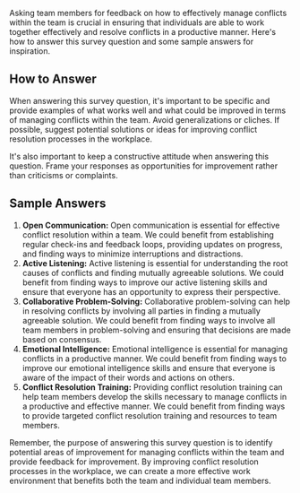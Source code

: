 

Asking team members for feedback on how to effectively manage conflicts within the team is crucial in ensuring that individuals are able to work together effectively and resolve conflicts in a productive manner. Here's how to answer this survey question and some sample answers for inspiration.

How to Answer
-------------

When answering this survey question, it's important to be specific and provide examples of what works well and what could be improved in terms of managing conflicts within the team. Avoid generalizations or cliches. If possible, suggest potential solutions or ideas for improving conflict resolution processes in the workplace.

It's also important to keep a constructive attitude when answering this question. Frame your responses as opportunities for improvement rather than criticisms or complaints.

Sample Answers
--------------

1. **Open Communication:** Open communication is essential for effective conflict resolution within a team. We could benefit from establishing regular check-ins and feedback loops, providing updates on progress, and finding ways to minimize interruptions and distractions.
2. **Active Listening:** Active listening is essential for understanding the root causes of conflicts and finding mutually agreeable solutions. We could benefit from finding ways to improve our active listening skills and ensure that everyone has an opportunity to express their perspective.
3. **Collaborative Problem-Solving:** Collaborative problem-solving can help in resolving conflicts by involving all parties in finding a mutually agreeable solution. We could benefit from finding ways to involve all team members in problem-solving and ensuring that decisions are made based on consensus.
4. **Emotional Intelligence:** Emotional intelligence is essential for managing conflicts in a productive manner. We could benefit from finding ways to improve our emotional intelligence skills and ensure that everyone is aware of the impact of their words and actions on others.
5. **Conflict Resolution Training:** Providing conflict resolution training can help team members develop the skills necessary to manage conflicts in a productive and effective manner. We could benefit from finding ways to provide targeted conflict resolution training and resources to team members.

Remember, the purpose of answering this survey question is to identify potential areas of improvement for managing conflicts within the team and provide feedback for improvement. By improving conflict resolution processes in the workplace, we can create a more effective work environment that benefits both the team and individual team members.
